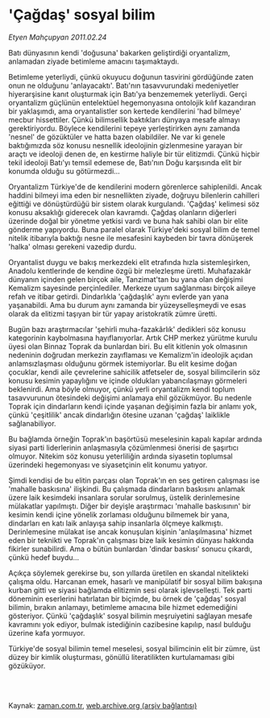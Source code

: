 # 'Çağdaş' sosyal bilim

*Etyen Mahçupyan 2011.02.24*

<td class="columnist-detail">
<p>Batı dünyasının kendi 'doğusuna' bakarken geliştirdiği oryantalizm, anlamadan ziyade betimleme amacını taşımaktaydı.</p>
<p>
<div id="haberMetinDiv">
<p>Betimleme yeterliydi, çünkü okuyucu doğunun tasvirini gördüğünde zaten onun ne olduğunu 'anlayacaktı'. Batı'nın tasavvurundaki medeniyetler hiyerarşisine kanıt oluşturmak için Batı'ya benzememek yeterliydi. Gerçi oryantalizm güçlünün entelektüel hegemonyasına ontolojik kılıf kazandıran bir yaklaşımdı, ama oryantalistler son kertede kendilerini 'had bilmeye' mecbur hissettiler. Çünkü bilimsellik baktıkları dünyaya mesafe almayı gerektiriyordu. Böylece kendilerini tepeye yerleştirirken aynı zamanda 'nesnel' de gözüktüler ve hatta bazen olabildiler. Ne var ki genele baktığımızda söz konusu nesnellik ideolojinin gizlenmesine yarayan bir araçtı ve ideoloji denen de, en kestirme haliyle bir tür elitizmdi. Çünkü hiçbir tekil ideoloji Batı'yı temsil edemese de, Batı'nın Doğu karşısında elit bir konumda olduğu su götürmezdi...
<p>Oryantalizm Türkiye'de de kendilerini modern görenlerce sahiplenildi. Ancak haddini bilmeyi ima eden bir nesnellikten ziyade, doğruyu bilenlerin cahilleri eğittiği ve dönüştürdüğü bir sistem olarak kurgulandı. 'Çağdaş' kelimesi söz konusu aksaklığı giderecek olan kavramdı. Çağdaş olanların diğerleri üzerinde doğal bir yönetme yetkisi vardı ve buna hak sahibi olan bir elite gönderme yapıyordu. Buna paralel olarak Türkiye'deki sosyal bilim de temel nitelik itibarıyla baktığı nesne ile mesafesini kaybeden bir tavra dönüşerek 'halka' olması gerekeni vazedip durdu.
<p>Oryantalist duygu ve bakış merkezdeki elit etrafında hızla sistemleşirken, Anadolu kentlerinde de kendine özgü bir melezleşme üretti. Muhafazakâr dünyanın içinden gelen birçok aile, Tanzimat'tan bu yana olan değişimi Kemalizm sayesinde perçinlediler. Merkeze uyum sağlanması birçok aileye refah ve itibar getirdi. Dindarlıkla 'çağdaşlık' aynı evlerde yan yana yaşanabildi. Ama bu durum aynı zamanda bir yüzeyselleşmeydi ve esas olarak da elitizmi taşıyan bir tür yapay aristokratik zümre üretti.
<p>Bugün bazı araştırmacılar 'şehirli muha-fazakârlık' dedikleri söz konusu kategorinin kaybolmasına hayıflanıyorlar. Artık CHP merkez yürütme kurulu üyesi olan Binnaz Toprak da bunlardan biri. Bu elit kitlenin yok olmasının nedeninin doğrudan merkezin zayıflaması ve Kemalizm'in ideolojik açıdan anlamsızlaşması olduğunu görmek istemiyorlar. Bu elit kesime doğan çocuklar, kendi aile çevrelerine sahicilik atfetseler de, sosyal bilimcilerin söz konusu kesimin yapaylığını ve içinde oldukları yabancılaşmayı görmeleri beklenirdi. Ama böyle olmuyor, çünkü yerli oryantalizm kendi toplum tasavvurunun ötesindeki değişimi anlamaya ehil gözükmüyor. Bu nedenle Toprak için dindarların kendi içinde yaşanan değişimin fazla bir anlamı yok, çünkü 'çeşitlilik' ancak dindarlığın ötesine uzanan 'çağdaş' laiklikle sağlanabiliyor.
<p>Bu bağlamda örneğin Toprak'ın başörtüsü meselesinin kapalı kapılar ardında siyasi parti liderlerinin anlaşmasıyla çözümlenmesi önerisi de şaşırtıcı olmuyor. Nitekim söz konusu yeterliliğin ardında siyasetin toplumsal üzerindeki hegemonyası ve siyasetçinin elit konumu yatıyor.
<p>Şimdi kendisi de bu elitin parçası olan Toprak'ın en ses getiren çalışması ise 'mahalle baskısına' ilişkindi. Bu çalışmada dindarların baskısını anlamak üzere laik kesimdeki insanlara sorular sorulmuş, üstelik derinlemesine mülakatlar yapılmıştı. Diğer bir deyişle araştırmacı 'mahalle baskısının' bir kesimin kendi içine yönelik zorlaması olduğunu bilmemek bir yana, dindarları en katı laik anlayışa sahip insanlarla ölçmeye kalkmıştı. Derinlemesine mülakat ise ancak konuşulan kişinin 'anlaşılmasına' hizmet eden bir teknikti ve Toprak'ın çalışması bize laik kesimin dünyası hakkında fikirler sunabilirdi. Ama o bütün bunlardan 'dindar baskısı' sonucu çıkardı, çünkü hedef buydu...
<p>Açıkça söylemek gerekirse bu, son yıllarda üretilen en skandal nitelikteki çalışma oldu. Harcanan emek, hasarlı ve manipülatif bir sosyal bilim bakışına kurban gitti ve siyasi bağlamda elitizmin sesi olarak işlevselleşti. Tek parti döneminin eserlerini hatırlatan bir biçimde, bu örnek de 'çağdaş' sosyal bilimin, bırakın anlamayı, betimleme amacına bile hizmet edemediğini gösteriyor. Çünkü 'çağdaşlık' sosyal bilimin meşruiyetini sağlayan mesafe kavramını yok ediyor, bulmak istediğinin cazibesine kapılıp, nasıl bulduğu üzerine kafa yormuyor.
<p>Türkiye'de sosyal bilimin temel meselesi, sosyal bilimcinin elit bir zümre, üst düzey bir kimlik oluşturması, gönüllü literatilikten kurtulamaması gibi gözüküyor. </p></p></p></p></p></p></p></p></div>
</p>


<p><br>
		 </br></p></td>

Kaynak: [zaman.com.tr](http://zaman.com.tr/yazar.do?yazino=1098063), [web.archive.org (arşiv bağlantısı)](http://web.archive.org/web/20120316070859/http://www.zaman.com.tr:80/yazar.do?yazino=1098063)
